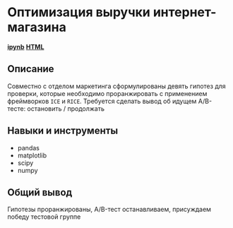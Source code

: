 # Оптимизация выручки интернет-магазина
[**ipynb**](https://github.com/GreyTaco/Portfolio/blob/main/E-commerce/6_e-commerce_alt.ipynb)
[**HTML**](https://github.com/GreyTaco/Portfolio/blob/main/E-commerce/6_e-commerce_alt.html)

## Описание
Совместно с отделом маркетинга сформулированы девять гипотез для проверки, которые необходимо проранжировать с применением фреймворков `ICE` и `RICE`. Требуется сделать вывод об идущем А/B-тесте: остановить / продолжать
## Навыки и инструменты
- pandas 
- matplotlib 
- scipy 
- numpy
## Общий вывод
Гипотезы проранжированы, А/B-тест останавливаем, присуждаем победу тестовой группе


